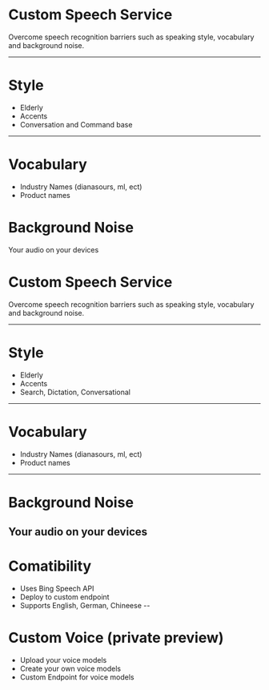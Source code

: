 # Custom Speech Service

Overcome speech recognition barriers such as speaking style, vocabulary and background noise.

---

# Style
* Elderly
* Accents
* Conversation and Command base

---
# Vocabulary
* Industry Names (dianasours, ml, ect)
* Product names 

# Background Noise
Your audio on your devices

# Custom Speech Service

Overcome speech recognition barriers such as speaking style, vocabulary and background noise.

---

# Style
* Elderly
* Accents
* Search, Dictation, Conversational

---
# Vocabulary
* Industry Names (dianasours, ml, ect)
* Product names 
---
# Background Noise
Your audio on your devices
---
# Comatibility
* Uses Bing Speech API
* Deploy to custom endpoint 
 * Supports English, German, Chineese
 --
 
# Custom Voice (private preview)
 * Upload your voice models
 * Create your own voice models
 * Custom Endpoint for voice models
 
  
